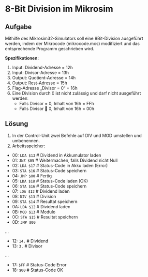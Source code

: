 # 8-Bit Division im Mikrosim

## Aufgabe

Mithilfe des Mikrosim32-Simulators soll eine 8Bit-Division ausgeführt werden, indem der
Mikrocode (mikrocode.mcs) modifiziert und das entsprechende Programm geschrieben wird.

**Spezifikationen:**

1. Input: Dividend-Adresse = 12h
2. Input: Divisor-Adresse = 13h
3. Output: Quotient-Adresse = 14h
4. Output: Rest-Adresse = 15h
5. Flag-Adresse „Divisor = 0“ = 16h
6. Eine Division durch 0 ist nicht zulässig und darf nicht ausgeführt werden:
    - Falls Divisor = 0, Inhalt von 16h = FFh
    - Falls Divisor  0, Inhalt von 16h = 00h 

## Lösung

1. In der Control-Unit zwei Befehle auf DIV und MOD umstellen und umbenennen.
2. Arbeitsspeicher:

- 00: `LDA $13` # Dividend in Akkumulator laden
- 01: `JNZ $05` # Weitermachen, falls Dividend nicht Null
- 02: `LDA $17` # Status-Code in Akku laden (Error)
- 03: `STA $16` # Status-Code speichern
- 04: `JMP $00` # Fertig
- 05: `LDA $18` # Status-Code laden (OK)
- 06: `STA $16` # Status-Code speichern 
- 07: `LDA $12` # Dividend laden
- 08: `DIV $13` # Division
- 09: `STA $14` # Resultat speichern
- 0A: `LDA $12` # Dividend laden
- 0B: `MOD $13` # Modulo
- 0C: `STA $15` # Resultat speichern
- 0D: `JMP $00`

...

- 12: `14.` # Dividend
- 13: `3.`  # Divisor

...

- 17: `$FF` # Status-Code Error
- 18: `$00` # Status-Code OK
